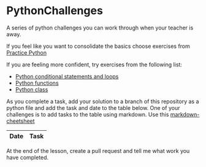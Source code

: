 # PythonChallenges

A series of python challenges you can work through when your teacher is away.

If you feel like you want to consolidate the basics choose exercises from [Practice Python](https://www.practicepython.org)

If you are feeling more confident, try exercises from the following list:

* [Python conditional statements and loops](https://www.w3resource.com/python-exercises/python-conditional-statements-and-loop-exercises.php)
* [Python functions](https://www.w3resource.com/python-exercises/python-functions-exercises.php)
* [Python class](https://www.w3resource.com/python-exercises/class-exercises/index.php)

As you complete a task, add your solution to a branch of this repository as a python file and add the task and date to the table below. One of your challenges is to add tasks to the table using markdown. Use this [markdown-cheetsheet](https://guides.github.com/pdfs/markdown-cheatsheet-online.pdf)

Date | Task    
------------ | ------------

At the end of the lesson, create a pull request and tell me what work you have completed.
